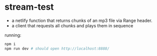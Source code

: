 # stream-test

- a netlify function that returns chunks of an mp3 file via Range header.
- a client that requests all chunks and plays them in sequence

running:

```sh
npm i
npm run dev # should open http://localhost:8888/
```
